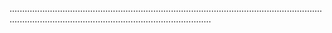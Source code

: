 ............................................................................................................................................................................................................
